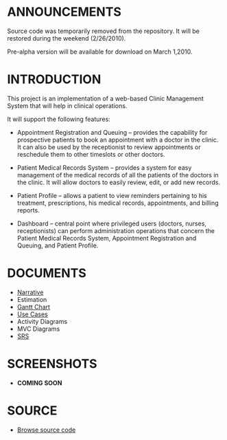 # ANNOUNCEMENTS #

Source code was temporarily removed from the repository. It will be restored during the weekend (2/26/2010).

Pre-alpha version will be available for download on March 1,2010.

# INTRODUCTION #

This project is an implementation of a web-based Clinic Management System that will help in clinical operations.

It will support the following features:

  * Appointment Registration and Queuing – provides the capability for prospective patients to book an appointment with a doctor in the clinic. It can also be used by the receptionist to review appointments or reschedule them to other timeslots or other doctors.

  * Patient Medical Records System – provides a system for easy management of the medical records of all the patients of the doctors in the clinic. It will allow doctors to easily review, edit, or add new records.

  * Patient Profile – allows a patient to view reminders pertaining to his treatment, prescriptions, his medical records, appointments, and billing reports.

  * Dashboard – central point where privileged users (doctors, nurses, receptionists) can perform administration operations that concern the Patient Medical Records System, Appointment Registration and Queuing, and Patient Profile.

# DOCUMENTS #
  * [Narrative](http://docs.google.com/View?id=dc75bhn8_11g2c6hfg8)
  * Estimation
  * [Gantt Chart](http://docs.google.com/View?id=dfvnjhg4_25dncv6bdw)
  * [Use Cases](http://docs.google.com/View?id=dc75bhn8_13cn97wdc4)
  * Activity Diagrams
  * MVC Diagrams
  * [SRS](http://docs.google.com/View?id=dhk2j99t_3mpcztjcp)

# SCREENSHOTS #
  * **COMING SOON**
# SOURCE #
  * [Browse source code](https://code.google.com/p/clinlink/source/browse)